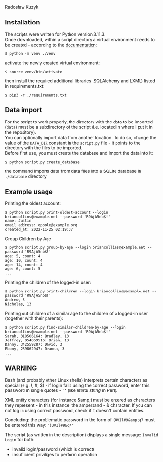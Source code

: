 Radosław Kuzyk
## Installation
The scripts were written for Python version 3.11.3.  
Once downloaded, within a script directory a virtual environment
needs to be created - according to the
[documentation](https://docs.python.org/3/library/venv.html):
```
$ python -m venv ./venv
```  
activate the newly created virtual environment:
```
$ source venv/bin/activate
```
then install the required additional libraries
(SQLAlchemy and LXML) listed in requirements.txt:
```
$ pip3 -r ./requirements.txt
```
## Data import
For the script to work properly, the directory with the data to be 
imported (`data`) must be a subdirectory of the script
(i.e. located in where I put it in the repository).  
You can optionally import data from another location. To do so,
change the value of the `DATA_DIR` constant in the `script.py` file - 
it points to the directory with the files to be imported.  
Before first use, you must create the database and import the data
into it:
```
$ python script.py create_database
```
the command imports data from data files into a SQLite database
in `./database` directory.

## Example usage
Printing the oldest account:  
```
$ python script.py print-oldest-account --login briancollins@example.net --password 'R9AjA5nb$!'
name: Justin
email_address: opoole@example.org
created_at: 2022-11-25 02:19:37
```

Group Children by Age
```
$ python script.py group-by-age --login briancollins@example.net --password 'R9AjA5nb$!'
age: 5, count: 4
age: 10, count: 4
age: 14, count: 4
age: 6, count: 5
...
```
Printing the children of the logged-in user:
```
$ python script.py print-children --login briancollins@example.net --password 'R9AjA5nb$!'
Andrew, 3
Nicholas, 13
```
Printing out children of a similar age to the children of a 
logged-in user (together with their parents):
```
$ python script.py find-similar-children-by-age --login briancollins@example.net --password 'R9AjA5nb$!'
Sarah, 318506164: Bradley, 13
Jeffrey, 854869516: Brian, 13
Danny, 342559287: David, 3
Ebony, 289862947: Deanna, 3
...
```

## WARNING
Bash (and probably other Linux shells) interprets certain
characters as special (e.g. !, #, $) - if login fails
using the correct password, enter this password in
single quotes - __' '__ (like _literal string_
in Perl).  

XML entity characters (for instance &amp;amp;) must be entered
as characters they represent - in this instance: the ampersand - &
character. If you can not log in using correct password,
check if it doesn't contain entities.

Concluding: the problematic password in the form of `(UVIl#9&amp;q7`
must be entered this way: `'(UVIl#9&q7'`

The script (as written in the description) displays a single message:
`Invalid Login` for both:
* invalid login/password (which is correct)
* insufficient priviliges to perform operation
